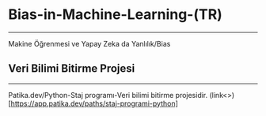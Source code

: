 # Bias-in-Machine-Learning-(TR)
----------------------------------
Makine Öğrenmesi ve Yapay Zeka da Yanlılık/Bias

## **Veri Bilimi Bitirme Projesi**
-----------------------------------
Patika.dev/Python-Staj programı-Veri bilimi bitirme projesidir.
(link<>)[https://app.patika.dev/paths/staj-programi-python]

